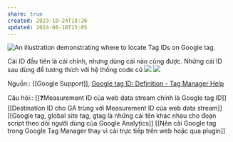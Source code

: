 ```yaml
---
share: true
created: 2023-10-24T18:26
updated: 2024-08-18T15:05
---
```


![An illustration demonstrating where to locate Tag IDs on Google tag.](https://storage.googleapis.com/support-kms-prod/BDKksyJ4hntsQiVpJtHK4PBl5gKaohplp5fE)

Cái ID đầu tiên là cái chính, nhưng dùng cái nào cũng được. Những cái ID sau dùng để tương thích với hệ thống code cũ
![](https://i.imgur.com/xWBvTda.png) 
![](https://i.imgur.com/GNuJnY5.png)

Nguồn:: [[Google Support]], [Google tag ID: Definition - Tag Manager Help](https://support.google.com/tagmanager/answer/12326985?hl=en)

Câu hỏi:: [[❓Measurement ID của web data stream chính là Google tag ID]]
[[Destination ID cho GA trùng với Measurement ID của web data stream]]
[[Google tag, global site tag, gtag là những cái tên khác nhau cho đoạn script theo dõi người dùng của Google Analytics]]
[[Nên cài Google tag trong Google Tag Manager thay vì cài trực tiếp trên web hoặc qua plugin]]
